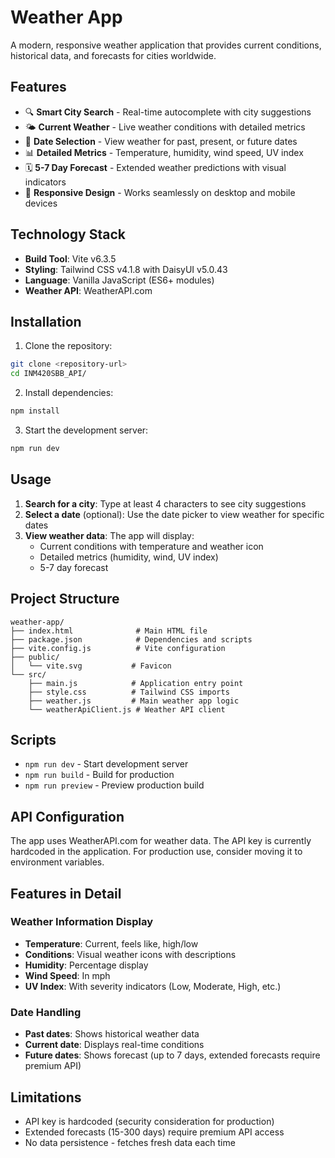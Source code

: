 # Weather App

A modern, responsive weather application that provides current conditions, historical data, and forecasts for cities worldwide.

## Features

- 🔍 **Smart City Search** - Real-time autocomplete with city suggestions
- 🌤️ **Current Weather** - Live weather conditions with detailed metrics
- 📅 **Date Selection** - View weather for past, present, or future dates
- 📊 **Detailed Metrics** - Temperature, humidity, wind speed, UV index
- 🗓️ **5-7 Day Forecast** - Extended weather predictions with visual indicators
- 📱 **Responsive Design** - Works seamlessly on desktop and mobile devices

## Technology Stack

- **Build Tool**: Vite v6.3.5
- **Styling**: Tailwind CSS v4.1.8 with DaisyUI v5.0.43
- **Language**: Vanilla JavaScript (ES6+ modules)
- **Weather API**: WeatherAPI.com

## Installation

1. Clone the repository:
```bash
git clone <repository-url>
cd INM420SBB_API/
```

2. Install dependencies:
```bash
npm install
```

3. Start the development server:
```bash
npm run dev
```

## Usage

1. **Search for a city**: Type at least 4 characters to see city suggestions
2. **Select a date** (optional): Use the date picker to view weather for specific dates
3. **View weather data**: The app will display:
   - Current conditions with temperature and weather icon
   - Detailed metrics (humidity, wind, UV index)
   - 5-7 day forecast

## Project Structure

```
weather-app/
├── index.html              # Main HTML file
├── package.json            # Dependencies and scripts
├── vite.config.js          # Vite configuration
├── public/                 
│   └── vite.svg           # Favicon
└── src/
    ├── main.js            # Application entry point
    ├── style.css          # Tailwind CSS imports
    ├── weather.js         # Main weather app logic
    └── weatherApiClient.js # Weather API client
```

## Scripts

- `npm run dev` - Start development server
- `npm run build` - Build for production
- `npm run preview` - Preview production build

## API Configuration

The app uses WeatherAPI.com for weather data. The API key is currently hardcoded in the application. For production use, consider moving it to environment variables.

## Features in Detail

### Weather Information Display
- **Temperature**: Current, feels like, high/low
- **Conditions**: Visual weather icons with descriptions
- **Humidity**: Percentage display
- **Wind Speed**: In mph
- **UV Index**: With severity indicators (Low, Moderate, High, etc.)

### Date Handling
- **Past dates**: Shows historical weather data
- **Current date**: Displays real-time conditions
- **Future dates**: Shows forecast (up to 7 days, extended forecasts require premium API)

## Limitations

- API key is hardcoded (security consideration for production)
- Extended forecasts (15-300 days) require premium API access
- No data persistence - fetches fresh data each time
